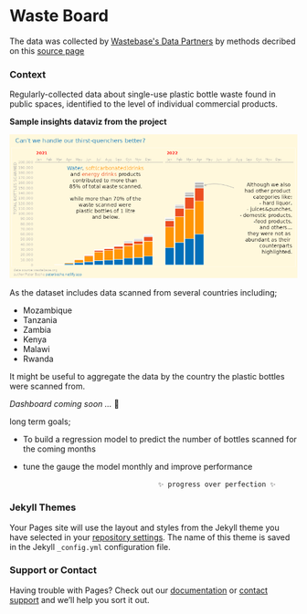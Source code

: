 # Waste Board

The data was collected by [Wastebase's Data Partners](https://www.unwaste.io/partners) by methods decribed on this [source page](https://www.kaggle.com/wastebase/plastic-bottle-waste)

### Context
Regularly-collected data about single-use plastic bottle waste found in public spaces, identified to the level of individual commercial products.

**Sample insights dataviz from the project**

![image](https://github.com/PeterTOC/plastic-bottles/blob/master/docs/dataviz.png)

As the dataset includes data scanned from several countries including;
- Mozambique
- Tanzania 
- Zambia
- Kenya
- Malawi
- Rwanda

It might be useful to aggregate the data by the country the plastic bottles were scanned from.

*Dashboard coming soon ...* 🤞 

long term goals;

- To build a regression model to predict the number of bottles scanned for the coming months
- tune the gauge the model monthly and improve performance

                                       ✨ progress over perfection ✨
                                       
                                       
### Jekyll Themes

Your Pages site will use the layout and styles from the Jekyll theme you have selected in your [repository settings](https://github.com/PeterTOC/plastic-bottles/settings/pages). The name of this theme is saved in the Jekyll `_config.yml` configuration file.

### Support or Contact

Having trouble with Pages? Check out our [documentation](https://docs.github.com/categories/github-pages-basics/) or [contact support](https://support.github.com/contact) and we’ll help you sort it out.
